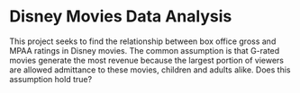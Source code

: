 # Disney Movies Data Analysis 
This project seeks to find the relationship between box office gross and MPAA ratings in Disney
movies. The common assumption is that G-rated movies generate the most revenue because
the largest portion of viewers are allowed admittance to these movies, children and adults alike.
Does this assumption hold true?
